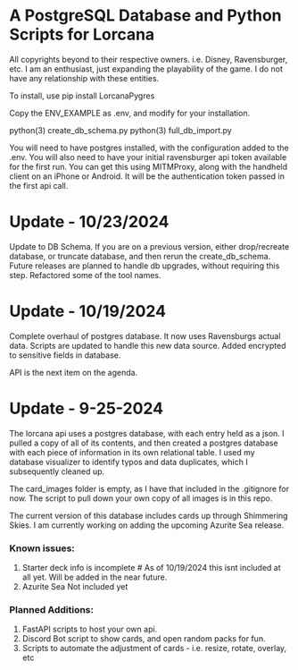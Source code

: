 # A PostgreSQL Database and Python Scripts for Lorcana


All copyrights beyond to their respective owners. i.e. Disney, Ravensburger, etc.  I am an enthusiast, just expanding the playability of the game.  I do not have any relationship with these entities.

To install, use pip install LorcanaPygres

Copy the ENV_EXAMPLE as .env, and modify for your installation.

python(3) create_db_schema.py
python(3) full_db_import.py

You will need to have postgres installed, with the configuration added to the .env.  You will also need to have your initial ravensburger api token available for the first run.  You can get this using MITMProxy, along with the handheld client on an iPhone or Android.  It will be the authentication token passed in the first api call.

# Update - 10/23/2024

Update to DB Schema.  If you are on a previous version, either drop/recreate database, or truncate database, and then rerun the create_db_schema.  Future releases are planned to handle db upgrades, without requiring this step.
Refactored some of the tool names.

# Update - 10/19/2024

Complete overhaul of postgres database.  It now uses Ravensburgs actual data.  Scripts are updated to handle this new data source.  Added encrypted to sensitive fields in database.

API is the next item on the agenda.

# Update - 9-25-2024

The lorcana api uses a postgres database, with each entry held as a json.  I pulled a copy of all of its contents, and then created a postgres database with each piece of information in its own relational table.  I used my database visualizer to identify typos and data duplicates, which I subsequently cleaned up.

The card_images folder is empty, as I have that included in the .gitignore for now.  The script to pull down your own copy of all images is in this repo.

The current version of this database includes cards up through Shimmering Skies.  I am currently working on adding the upcoming Azurite Sea release.

### Known issues:
1) Starter deck info is incomplete # As of 10/19/2024 this isnt included at all yet.  Will be added in the near future.
2) Azurite Sea Not included yet

### Planned Additions:
1) FastAPI scripts to host your own api.
2) Discord Bot script to show cards, and open random packs for fun.
3) Scripts to automate the adjustment of cards - i.e. resize, rotate, overlay, etc
